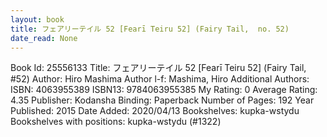 ```yaml
---
layout: book
title: フェアリーテイル 52 [Fearī Teiru 52] (Fairy Tail,  no. 52)
date_read: None
---
```


Book Id: 25556133
Title: フェアリーテイル 52 [Fearī Teiru 52] (Fairy Tail, #52)
Author: Hiro Mashima
Author l-f: Mashima, Hiro
Additional Authors: 
ISBN: 4063955389
ISBN13: 9784063955385
My Rating: 0
Average Rating: 4.35
Publisher: Kodansha
Binding: Paperback
Number of Pages: 192
Year Published: 2015
Date Added: 2020/04/13
Bookshelves: kupka-wstydu
Bookshelves with positions: kupka-wstydu (#1322)

